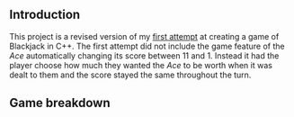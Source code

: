 ## Introduction

This project is a revised version of my [first attempt](https://github.com/vic-chan67/blackjack "Blackjack repository") at creating a game of Blackjack in C++. The first attempt did not include the game feature of the _Ace_ automatically changing its score between 11 and 1. Instead it had the player choose how much they wanted the _Ace_ to be worth when it was dealt to them and the score stayed the same throughout the turn. 

## Game breakdown
